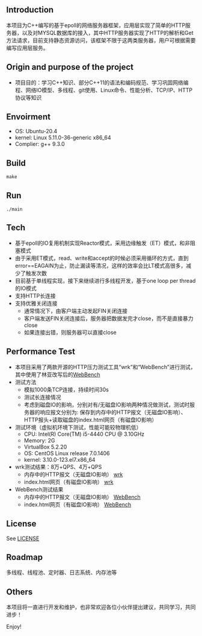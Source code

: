 ## Introduction

本项目为C++编写的基于epoll的网络服务器框架，应用层实现了简单的HTTP服务器，以及对MYSQL数据库的接入，其中HTTP服务器实现了HTTP的解析和Get方法请求，目前支持静态资源访问，该框架不限于这两类服务器，用户可根据需要编写应用层服务。

## Origin and purpose of the project

- 项目目的：学习C++知识、部分C++11的语法和编码规范、学习巩固网络编程、网络IO模型、多线程、git使用、Linux命令、性能分析、TCP/IP、HTTP协议等知识 

## Envoirment

- OS:  Ubuntu-20.4
- kernel: Linux 5.11.0-36-generic x86_64
- Complier: g++ 9.3.0

## Build

```
make
```

## Run

```
./main
```

## Tech

- 基于epoll的IO复用机制实现Reactor模式，采用边缘触发（ET）模式，和非阻塞模式 
- 由于采用ET模式，read、write和accept的时候必须采用循环的方式，直到error==EAGAIN为止，防止漏读等清况，这样的效率会比LT模式高很多，减少了触发次数 
- 目前基于单线程实现，接下来继续进行多线程开发，基于one loop per thread的IO模式 
- 支持HTTP长连接 
- 支持优雅关闭连接 
  - 通常情况下，由客户端主动发起FIN关闭连接 
  - 客户端发送FIN关闭连接后，服务器把数据发完才close，而不是直接暴力close 
  - 如果连接出错，则服务器可以直接close 

## Performance Test

- 本项目采用了两款开源的HTTP压力测试工具“wrk”和“WebBench”进行测试，其中使用了林亚改写后的[WebBench](https://github.com/linyacool/WebBench) 
- 测试方法
  - 模拟1000条TCP连接，持续时间30s 
  - 测试长连接情况 
  - 考虑到磁盘IO的影响，分别对有/无磁盘IO影响两种情况做测试，测试时服务器的响应报文分别为: 保存到内存中的HTTP报文（无磁盘IO影响）、HTTP报头+读取磁盘的index.html网页（有磁盘IO影响） 
- 测试环境（虚拟机环境下测试，性能可能较物理机低）
  - CPU: Intel(R) Core(TM) i5-4440 CPU @ 3.10GHz 
  - Memory: 2G 
  - VirtualBox 5.2.20 
  - OS: CentOS Linux release 7.0.1406 
  - kernel: 3.10.0-123.el7.x86_64 
- wrk测试结果：8万+QPS、4万+QPS
  - 内存中的HTTP报文（无磁盘IO影响） [wrk](https://github.com/chenshuaihao/NetServer/blob/master/docs/images/wrk_hello.png)
  - index.html网页（有磁盘IO影响） [wrk](https://github.com/chenshuaihao/NetServer/blob/master/docs/images/wrk_html.png)
- WebBench测试结果
  - 内存中的HTTP报文（无磁盘IO影响） [WebBench](https://github.com/chenshuaihao/NetServer/blob/master/docs/images/WebBench_hello.png)
  - index.html网页（有磁盘IO影响） [WebBench](https://github.com/chenshuaihao/NetServer/blob/master/docs/images/WebBench_html.png)

## License

See [LICENSE](https://github.com/chenshuaihao/NetServer/blob/master/LICENSE)

## Roadmap

多线程、线程池、定时器、日志系统、内存池等

## Others

本项目将一直进行开发和维护，也非常欢迎各位小伙伴提出建议，共同学习，共同进步！

Enjoy!